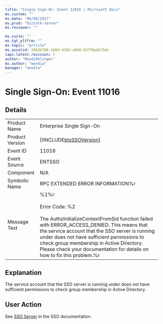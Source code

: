 ```yaml
---
title: "Single Sign-On: Event 11016 | Microsoft Docs"
ms.custom: ""
ms.date: "06/08/2017"
ms.prod: "biztalk-server"
ms.reviewer: ""

ms.suite: ""
ms.tgt_pltfrm: ""
ms.topic: "article"
ms.assetid: 3963b706-168d-438d-a068-637f8a6b7b0c
caps.latest.revision: 7
author: "MandiOhlinger"
ms.author: "mandia"
manager: "anneta"
---
```

# Single Sign-On: Event 11016
## Details  
  
|                 |                                                                                                                                                                                                                                                                                                                                                                |
|-----------------|----------------------------------------------------------------------------------------------------------------------------------------------------------------------------------------------------------------------------------------------------------------------------------------------------------------------------------------------------------------|
|  Product Name   |                                                                                                                                                                   Enterprise Single Sign-On                                                                                                                                                                    |
| Product Version |                                                                                                                                                   [!INCLUDE[btsSSOVersion](../includes/btsssoversion-md.md)]                                                                                                                                                   |
|    Event ID     |                                                                                                                                                                             11016                                                                                                                                                                              |
|  Event Source   |                                                                                                                                                                             ENTSSO                                                                                                                                                                             |
|    Component    |                                                                                                                                                                              N/A                                                                                                                                                                               |
|  Symbolic Name  |                                                                                                                                                                RPC EXTENDED ERROR INFORMATION%r                                                                                                                                                                |
|  Message Text   | %1%r<br /><br /> Error Code: %2<br /><br /> The AuthzInitializeContextFromSid function failed with ERROR_ACCESS_DENIED. This means that the service account that the SSO server is running under does not have sufficient permissions to check group membership in Active Directory. Please check your documentation for details on how to fix this problem.%r |
  
## Explanation  
 The service account that the SSO server is running under does not have sufficient permissions to check group membership in Active Directory.  
  
## User Action  
 See [SSO Server](../core/sso-server.md) in the SSO documentation.